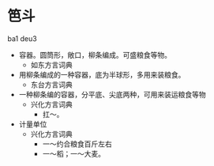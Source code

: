 





# 笆斗
ba1 deu3
+ 容器。圆筒形，敞口，柳条编成。可盛粮食等物。
  * 如东方言词典
+ 用柳条编成的一种容器，底为半球形，多用来装粮食。
  * 东台方言词典
+ 一种柳条编的容器，分平底、尖底两种，可用来装运粮食等物
  * 兴化方言词典
    - 扛～。
+ 计量单位
  * 兴化方言词典
    - 一～约合粮食百斤左右
    - 一～稻；一～大麦。
